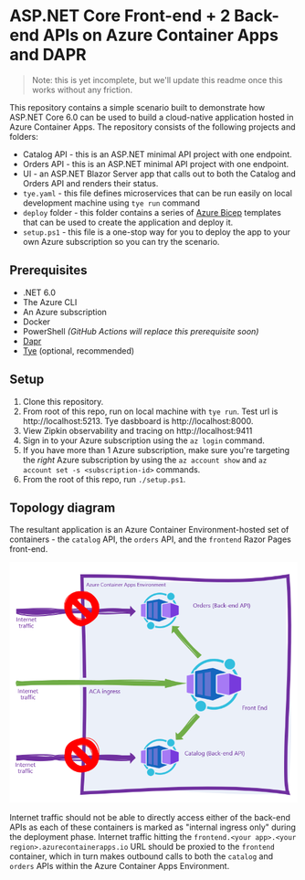 # ASP.NET Core Front-end + 2 Back-end APIs on Azure Container Apps and DAPR

> Note: this is yet incomplete, but we'll update this readme once this works without any friction. 


This repository contains a simple scenario built to demonstrate how ASP.NET Core 6.0 can be used to build a cloud-native application hosted in Azure Container Apps. The repository consists of the following projects and folders:

* Catalog API - this is an ASP.NET minimal API project with one endpoint. 
* Orders API - this is an ASP.NET minimal API project with one endpoint. 
* UI - an ASP.NET Blazor Server app that calls out to both the Catalog and Orders API and renders their status.
* ```tye.yaml```  - this file defines microservices that can be run easily on local development machine using `tye run` command
* ```deploy``` folder - this folder contains a series of [Azure Bicep](http://aka.ms/bicep) templates that can be used to create the application and deploy it.
* ```setup.ps1``` - this file is a one-stop way for you to deploy the app to your own Azure subscription so you can try the scenario. 

## Prerequisites

* .NET 6.0
* The Azure CLI
* An Azure subscription
* Docker
* PowerShell *(GitHub Actions will replace this prerequisite soon)*
* [Dapr](https://docs.dapr.io/getting-started/install-dapr-cli/)
* [Tye](https://github.com/dotnet/tye/blob/main/docs/getting_started.md) (optional, recommended)

## Setup

1. Clone this repository.
2. From root of this repo, run on local machine with `tye run`.  Test url is http://localhost:5213.  Tye dasbboard is http://localhost:8000.  
3. View Zipkin observability and tracing on http://localhost:9411 
4. Sign in to your Azure subscription using the `az login` command.
5. If you have more than 1 Azure subscription, make sure you're targeting the *right* Azure subscription by using the `az account show` and `az account set -s <subscription-id>` commands.
6. From the root of this repo, run `./setup.ps1`. 

## Topology diagram

The resultant application is an Azure Container Environment-hosted set of containers - the `catalog` API, the `orders` API, and the `frontend` Razor Pages front-end.

![Topology diagram](static/topology.png)

Internet traffic should not be able to directly access either of the back-end APIs as each of these containers is marked as "internal ingress only" during the deployment phase. Internet traffic hitting the `frontend.<your app>.<your region>.azurecontainerapps.io` URL should be proxied to the `frontend` container, which in turn makes outbound calls to both the `catalog` and `orders` APIs within the Azure Container Apps Environment. 